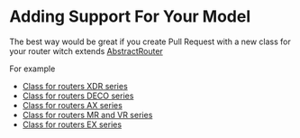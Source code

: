 # Adding Support For Your Model

The best way would be great if you create Pull Request with a new class for your router witch extends [AbstractRouter](https://github.com/AlexandrErohin/TP-Link-Archer-C6U/blob/main/tplinkrouterc6u/client_abstract.py#L8)

For example
 - [Class for routers XDR series](https://github.com/AlexandrErohin/TP-Link-Archer-C6U/blob/main/tplinkrouterc6u/client/xdr.py#L12)
 - [Class for routers DECO series](https://github.com/AlexandrErohin/TP-Link-Archer-C6U/blob/main/tplinkrouterc6u/client/deco.py#L12)
 - [Class for routers AX series](https://github.com/AlexandrErohin/TP-Link-Archer-C6U/blob/main/tplinkrouterc6u/client/c6u#L223)
 - [Class for routers MR and VR series](https://github.com/AlexandrErohin/TP-Link-Archer-C6U/blob/main/tplinkrouterc6u/client/mr.py#L368)
 - [Class for routers EX series](https://github.com/AlexandrErohin/TP-Link-Archer-C6U/blob/main/tplinkrouterc6u/client/ex.py#L13)
  
